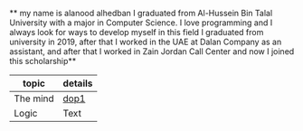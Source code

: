 ** my name is alanood alhedban I graduated from Al-Hussein Bin Talal University with a major in Computer Science. 
I love programming and I always look for ways to develop myself in this field
I graduated from university in 2019, after that I worked in the UAE at Dalan Company as an assistant, and after that I worked in Zain Jordan Call Center and now I joined this scholarship**


|topic|details |
| --- | ----------- |
| The mind|[dop1](https://alanoodalhedban.github.io/reading-notes/dop1)  |
|   Logic | Text |

